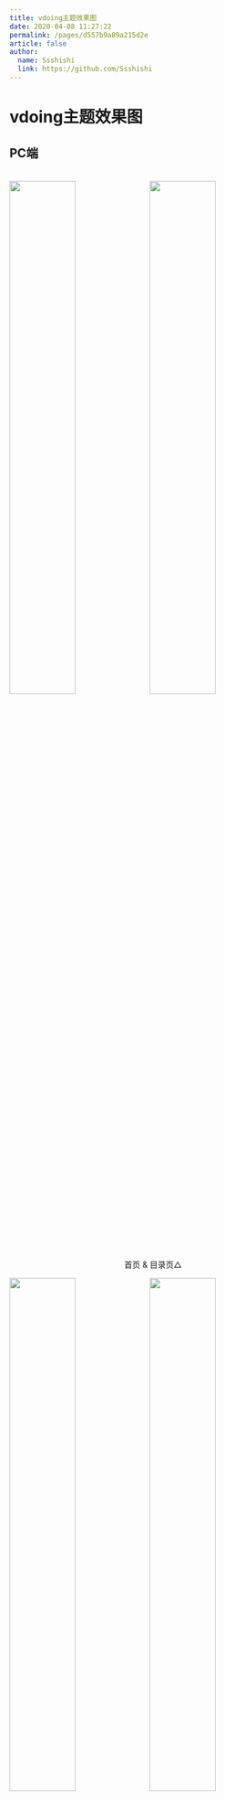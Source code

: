 ```yaml
---
title: vdoing主题效果图
date: 2020-04-08 11:27:22
permalink: /pages/d557b9a89a215d2e
article: false
author:
  name: Ssshishi
  link: https://github.com/Ssshishi
---
```


# vdoing主题效果图

## PC端

<br/>
<img src="https://cdn.staticaly.com/gh/Ssshishi/image_store/blog/20200408125410.png" style="width:48%;"/>
<img src="https://cdn.staticaly.com/gh/Ssshishi/image_store/blog/20200408120138.png"  style="width:48%;" />
<p align="center">首页 & 目录页△</p>
<img src="https://cdn.staticaly.com/gh/Ssshishi/image_store/blog/20200408120144.png"  style="width:48%;" />
<img src="https://cdn.staticaly.com/gh/Ssshishi/image_store/blog/20200408120145.png"  style="width:48%;" />
<p align="center">文章详情页 & 时间轴页△</p>

## 首页个性化大图

<br/>
<img src="https://cdn.staticaly.com/gh/Ssshishi/image_store/blog/20200408125412.png" />
<p align="center">首页个性化大图△</p>

## 深色模式和阅读模式

<br/>
<img src="https://cdn.staticaly.com/gh/Ssshishi/image_store/blog/20200408125408.png"  style="width:48%;" />
<img src="https://cdn.staticaly.com/gh/Ssshishi/image_store/blog/20200408120139.png"  style="width:48%;" />
<p align="center">深色模式△</p>
<img src="https://cdn.staticaly.com/gh/Ssshishi/image_store/blog/20200408125409.png"  style="width:48%;" />
<img src="https://cdn.staticaly.com/gh/Ssshishi/image_store/blog/20200408120143.png"  style="width:48%;" />
<p align="center">阅读模式△</p>

## 移动端

<br/>
<img src="https://cdn.staticaly.com/gh/Ssshishi/image_store/blog/20200408120606.png" style="width:24%;" />
<img src="https://cdn.staticaly.com/gh/Ssshishi/image_store/blog/20200408120147.png" style="width:24%;" />
<img src="https://cdn.staticaly.com/gh/Ssshishi/image_store/blog/20200408120148.png" style="width:24%;" />
<img src="https://cdn.staticaly.com/gh/Ssshishi/image_store/blog/20200408130831.png" style="width:24%;" />
<p align="center">移动端效果△</p>

<style scoped>
    /* .content__default img{border: 1px solid #ccc;} */
</style>
